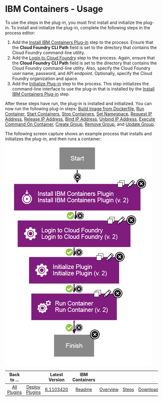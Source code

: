 
# IBM Containers - Usage

To use the steps in the plug-in, you must first install and initialize the plug-in. To install and initialize the plug-in, complete the following steps in the process editor:

1. Add the [Install IBM Containers Plug-in](#install_ibm_containers_plugin) step to the process. Ensure that the **Cloud Foundry CLI Path** field is set to the directory that contains the Cloud Foundry command-line utility.
2. Add the [Login to Cloud Foundry](#login_to_cloud_foundry) step to the process. Again, ensure that the **Cloud Foundry CLI Path** field is set to the directory that contains the Cloud Foundry command-line utility. Also, specify the Cloud Foundry user name, password, and API endpoint. Optionally, specify the Cloud Foundry organization and space.
3. Add the [Initialize Plug-in](#initialize_plugin) step to the process. This step initializes the command-line interface to use the plug-in that is installed by the [Install IBM Containers Plug-in](#install_ibm_containers_plugin) step.

After these steps have run, the plug-in is installed and initialized. You can now run the following plug-in steps: [Build Image from Dockerfile](#build_image_from_dockerfile), [Run Container](#run_container), [Start Containers](#start_containers), [Stop Containers](#stop_containers), [Set Namespace](#set_namespace), [Request IP Address](#request_ip_address), [Release IP Address](#release_ip_address), [Bind IP Address](#bind_ip_address), [Unbind IP Address](#unbind_ip_address), [Execute Command On Container](#execute_command_on_container), [Create Group](#create_group), [Remove Group](#remove_group), and [Update Group](#update_group).

The following screen capture shows an example process that installs and initializes the plug-in, and then runs a container: [![Cloud Foundry process](media/usage_example_process.gif)](media/usage_example_process.gif)


|Back to ...||Latest Version|IBM Containers ||||
| :---: | :---: | :---: | :---: | :---: | :---: | :---: |
|[All Plugins](../../index.md)|[Deploy Plugins](../README.md)|[6.1103420](https://raw.githubusercontent.com/UrbanCode/IBM-UCD-PLUGINS/main/files/cloud-foundry-ibm-containers/cloud-foundry-containers-6.1103420.zip)|[Readme](README.md)|[Overview](overview.md)|[Steps](steps.md)|[Downloads](downloads.md)|
